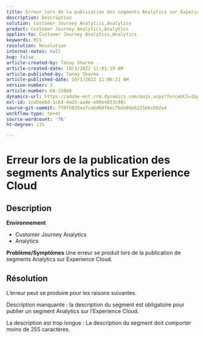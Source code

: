 ```yaml
---
title: Erreur lors de la publication des segments Analytics sur Experience Cloud
description: Description
solution: Customer Journey Analytics,Analytics
product: Customer Journey Analytics,Analytics
applies-to: Customer Journey Analytics,Analytics
keywords: KCS
resolution: Resolution
internal-notes: null
bug: false
article-created-by: Tanay Sharma .
article-created-date: 10/3/2022 11:01:19 AM
article-published-by: Tanay Sharma .
article-published-date: 10/3/2022 11:06:21 AM
version-number: 3
article-number: KA-15868
dynamics-url: https://adobe-ent.crm.dynamics.com/main.aspx?forceUCI=1&pagetype=entityrecord&etn=knowledgearticle&id=639d1cb2-0a43-ed11-bba2-0022480868ff
exl-id: 1ca5eebd-1c64-4ad3-aa4e-e00e4833c08c
source-git-commit: 7f0f5035ea7cebd60f6ec7bda9de6225b6c602a4
workflow-type: tm+mt
source-wordcount: '76'
ht-degree: 11%

---
```


# Erreur lors de la publication des segments Analytics sur Experience Cloud

## Description

<b>Environnement</b>
- Customer Journey Analytics
- Analytics



<b>Problème/Symptômes</b>
Une erreur se produit lors de la publication de segments Analytics sur Experience Cloud.


## Résolution


L’erreur peut se produire pour les raisons suivantes.

Description manquante : la description du segment est obligatoire pour publier un segment Analytics sur l’Experience Cloud.

La description est trop longue : La description du segment doit comporter moins de 255 caractères.
